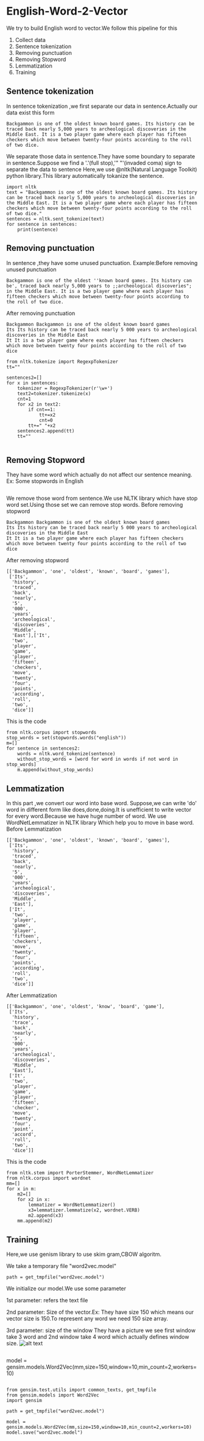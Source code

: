 # English-Word-2-Vector
We try to build English word to vector.We follow this pipeline for this
1. Collect data
2. Sentence tokenization
3. Removing punctuation
4. Removing Stopword
5. Lemmatization
6. Training

## Sentence tokenization
In sentence tokenization ,we first separate our data in sentence.Actually our data exist this form
```
Backgammon is one of the oldest known board games. Its history can be traced back nearly 5,000 years to archeological discoveries in the Middle East. It is a two player game where each player has fifteen checkers which move between twenty-four points according to the roll of two dice.
```
We separate those data in sentence.They have some boundary to separate in sentence.Suppose we find a '.'(full stop),'" "'(invaded coma) sign to separate the data to sentence 
Here,we use @nltk(Natural Language Toolkit) python library.This library automatically tokanize the sentence. 
```
import nltk
text = "Backgammon is one of the oldest known board games. Its history can be traced back nearly 5,000 years to archeological discoveries in the Middle East. It is a two player game where each player has fifteen checkers which move between twenty-four points according to the roll of two dice."
sentences = nltk.sent_tokenize(text)
for sentence in sentences:
    print(sentence)
```
## Removing punctuation
In sentence ,they have some unused punctuation.
Example:Before removing unused punctuation
```
Backgammon is one of the oldest ''known board games. Its history can be', traced back nearly 5,000 years to ;;archeological discoveries"; in the Middle East. It is a two player game where each player has fifteen checkers which move between twenty-four points according to the roll of two dice.
```
After removing punctuation
```
Backgammon Backgammon is one of the oldest known board games
Its Its history can be traced back nearly 5 000 years to archeological discoveries in the Middle East
It It is a two player game where each player has fifteen checkers which move between twenty four points according to the roll of two dice
```

```
from nltk.tokenize import RegexpTokenizer
tt=""

sentences2=[]
for x in sentences:
    tokenizer = RegexpTokenizer(r'\w+')
    text2=tokenizer.tokenize(x)
    cnt=1
    for x2 in text2:
        if cnt==1:
            tt+=x2
            cnt=0
        tt+=" "+x2    
    sentences2.append(tt)
    tt=""
        

```
## Removing Stopword
They have some word which actually do not affect our sentence meaning.
Ex: Some stopwords in English
```

```
We remove those word from sentence.We use NLTK library which have stop word set.Using those set we can remove stop words.
Before removing stopword
```
Backgammon Backgammon is one of the oldest known board games
Its Its history can be traced back nearly 5 000 years to archeological discoveries in the Middle East
It It is a two player game where each player has fifteen checkers which move between twenty four points according to the roll of two dice
```

After removing stopword
```
[['Backgammon', 'one', 'oldest', 'known', 'board', 'games'],
 ['Its',
  'history',
  'traced',
  'back',
  'nearly',
  '5',
  '000',
  'years',
  'archeological',
  'discoveries',
  'Middle',
  'East'],['It',
  'two',
  'player',
  'game',
  'player',
  'fifteen',
  'checkers',
  'move',
  'twenty',
  'four',
  'points',
  'according',
  'roll',
  'two',
  'dice']]
```
This is the code
```
from nltk.corpus import stopwords
stop_words = set(stopwords.words("english"))
m=[]
for sentence in sentences2:
    words = nltk.word_tokenize(sentence)
    without_stop_words = [word for word in words if not word in stop_words]
    m.append(without_stop_words)

```
## Lemmatization

In this part ,we convert our word into base word. Suppose,we can write 'do' word in different form like does,done,doing.It is unefficient to write vector for every word.Because we have huge number of word. 
We use WordNetLemmatizer in NLTK library Which help you to move in base word.
Before Lemmatization
```
[['Backgammon', 'one', 'oldest', 'known', 'board', 'games'],
 ['Its',
  'history',
  'traced',
  'back',
  'nearly',
  '5',
  '000',
  'years',
  'archeological',
  'discoveries',
  'Middle',
  'East'],
 ['It',
  'two',
  'player',
  'game',
  'player',
  'fifteen',
  'checkers',
  'move',
  'twenty',
  'four',
  'points',
  'according',
  'roll',
  'two',
  'dice']]
```
After Lemmatization
```
[['Backgammon', 'one', 'oldest', 'know', 'board', 'game'],
 ['Its',
  'history',
  'trace',
  'back',
  'nearly',
  '5',
  '000',
  'years',
  'archeological',
  'discoveries',
  'Middle',
  'East'],
 ['It',
  'two',
  'player',
  'game',
  'player',
  'fifteen',
  'checker',
  'move',
  'twenty',
  'four',
  'point',
  'accord',
  'roll',
  'two',
  'dice']]
```
This is the code
```
from nltk.stem import PorterStemmer, WordNetLemmatizer
from nltk.corpus import wordnet
mm=[]
for x in m:
    m2=[]
    for x2 in x:
        lemmatizer = WordNetLemmatizer()
        x3=lemmatizer.lemmatize(x2, wordnet.VERB)
        m2.append(x3)
    mm.append(m2)
```
## Training 
Here,we use genism library to use skim gram,CBOW algoritm.

We take a temporary file "word2vec.model"
```
path = get_tmpfile("word2vec.model")
```
We initialize our model.We use some parameter

1st parameter: refers the text file

2nd parameter: Size of the vector.Ex: They have size 150 which means our vector size is 150.To represent any word we need 150 size array.

3rd parameter: size of the window
They have a picture we see first window take 3 word and 2nd window take 4 word which actually defines window size.
![alt text](https://github.com/shahidul034/English-Word-2-Vector/blob/master/Pic/pic.jpg)

```

```
model = gensim.models.Word2Vec(mm,size=150,window=10,min_count=2,workers=10)
```

from gensim.test.utils import common_texts, get_tmpfile
from gensim.models import Word2Vec
import gensim

path = get_tmpfile("word2vec.model")

model = gensim.models.Word2Vec(mm,size=150,window=10,min_count=2,workers=10)
model.save("word2vec.model")

```



